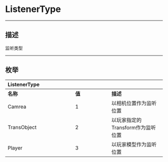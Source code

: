 # ListenerType

------------------------------------------------------------------------------------------
## 描述

监听类型

------------------------------------------------------------------------------------------
## 枚举

|<div style="width:200px">ListenerType</div>|<div style="width:100px"></div>|<div style="width:100px"></div>|
|:---|:---|:---|
|**名称**|**值**|**描述**|
|Camrea|1|以相机位置作为监听位置|
|TransObject|2|以玩家指定的Transform作为监听位置|
|Player|3|以玩家模型作为监听位置|
